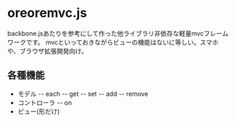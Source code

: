 oreoremvc.js
========

backbone.jsあたりを参考にして作った他ライブラリ非依存な軽量mvcフレームワークです。
mvcといっておきながらビューの機能はないに等しい。スマホや、ブラウザ拡張開発向け。

## 各種機能
- モデル
-- each
-- get
-- set
-- add
-- remove
- コントローラ
-- on
- ビュー(形だけ)



